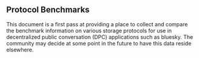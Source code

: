 ## Protocol Benchmarks

This document is a first pass at providing a place to collect and compare the benchmark information on various storage protocols for use in decentralized public conversation (DPC) applications such as bluesky. The community may decide at some point in the future to have this data reside elsewhere.

